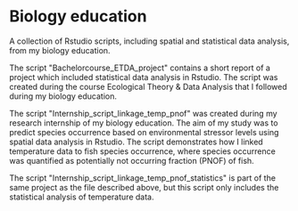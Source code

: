 # Biology education
A collection of Rstudio scripts, including spatial and statistical data analysis, from my biology education.

The script "Bachelorcourse_ETDA_project" contains a short report of a project which included statistical data analysis in Rstudio. The script was created during the course Ecological Theory & Data Analysis that I followed during my biology education. 

The script "Internship_script_linkage_temp_pnof" was created during my research internship of my biology education. The aim of my study was to predict species occurrence based on environmental stressor levels using spatial data analysis in Rstudio. The script demonstrates how I linked temperature data to fish species occurrence, where species occurrence was quantified as potentially not occurring fraction (PNOF) of fish. 

The script "Internship_script_linkage_temp_pnof_statistics" is part of the same project as the file described above, but this script only includes the statistical analysis of temperature data. 
